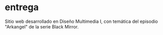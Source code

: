 # entrega
Sitio web desarrollado en Diseño Multimedia I, con temática del episodio "Arkangel" de la serie Black Mirror.
